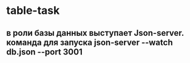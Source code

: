 # table-task
## в роли базы данных выступает Json-server. команда для запуска json-server --watch db.json --port 3001
